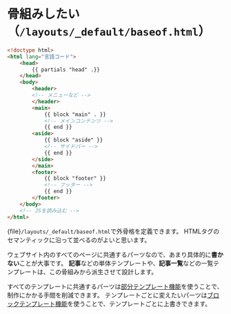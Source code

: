 # 骨組みしたい（``/layouts/_default/baseof.html``）

```html
<!doctype html>
<html lang="言語コード">
    <head>
        {{ partials "head" .}}
    </head>
    <body>
        <header>
        <!-- メニューなど -->
        </header>
        <main>
            {{ block "main" . }}
            <!-- メインコンテンツ -->
            {{ end }}
        <aside>
            {{ block "aside" }}
            <!-- サイドバー -->
            {{ end }}
        </side>
        </main>
        <footer>
            {{ block "footer" }}
            <!-- フッター -->
            {{ end }}
        </footer>
    </body>
    <!-- JSを読み込む -->
</html>
```

{file}`/layouts/_default/baseof.html`で外骨格を定義できます。
HTMLタグのセマンティックに沿って並べるのがよいと思います。

ウェブサイト内のすべてのページに共通するパーツなので、あまり具体的に**書かない**ことが大事です。
**記事**などの単体テンプレートや、**記事一覧**などの一覧テンプレートは、この骨組みから派生させて設計します。

すべてのテンプレートに共通するパーツは[部分テンプレート機能](https://gohugo.io/templates/partials/)を使うことで、制作にかかる手間を削減できます。
テンプレートごとに変えたいパーツは[ブロックテンプレート機能](https://gohugo.io/templates/base/)を使うことで、テンプレートごとに上書きできます。

